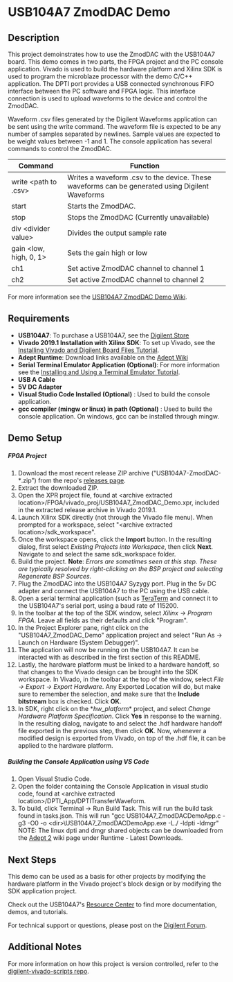 USB104A7 ZmodDAC Demo
====================

Description
-----------

This project demoinstrates how to use the ZmodDAC with the USB104A7 board. This demo comes in two parts, the FPGA project and the PC console application. Vivado is used to build the hardware platform and Xilinx SDK is used to program the microblaze processor with the demo C/C++ application. The DPTI port provides a USB connected synchronous FIFO interface between the PC software and FPGA logic. This interface connection is used to upload waveforms to the device and control the ZmodDAC.

Waveform .csv files generated by the Digilent Waveforms application can be sent using the write command. The waveform file is expected to be any number of samples separated by newlines. Sample values are expected to be weight values between -1 and 1. The console application has several commands to control the ZmodDAC.

| Command			       | Function						                                                                  |
| ---------------------    | ------------------------------------------------------------------------------------------------ |
| write \<path to .csv\>   | Writes a waveform .csv to the device. These waveforms can be generated using Digilent Waveforms  |
| start					   | Starts the ZmodDAC.																	          |
| stop					   | Stops the ZmodDAC (Currently unavailable)														  |
| div \<divider value\>    | Divides the output sample rate																	  |
| gain \<low, high, 0, 1\> | Sets the gain high or low																		  |
| ch1                      | Set active ZmodDAC channel to channel 1   														  |
| ch2                      | Set active ZmodDAC channel to channel 2    													  |

For more information see the [USB104A7 ZmodDAC Demo Wiki](https://reference.digilentinc.com/reference/programmable-logic/usb104a7/zmoddac).

Requirements
------------
* **USB104A7**: To purchase a USB104A7, see the [Digilent Store](https://store.digilentinc.com/usb104a7/)
* **Vivado 2019.1 Installation with Xilinx SDK**: To set up Vivado, see the [Installing Vivado and Digilent Board Files Tutorial](https://reference.digilentinc.com/vivado/installing-vivado/start).
* **Adept Runtime**: Download links available on the [Adept Wiki](https://reference.digilentinc.com/reference/software/adept/start)
* **Serial Terminal Emulator Application (Optional)**: For more information see the [Installing and Using a Terminal Emulator Tutorial](https://reference.digilentinc.com/learn/programmable-logic/tutorials/tera-term).
* **USB A Cable**
* **5V DC Adapter**
* **Visual Studio Code Installed (Optional)** : Used to build the console application.
* **gcc compiler (mingw or linux) in path (Optional)** : Used to build the console application. On windows, gcc can be installed through mingw.

Demo Setup
----------

##### FPGA Project
1. Download the most recent release ZIP archive ("USB104A7-ZmodDAC-*.zip") from the repo's [releases page](https://github.com/Digilent/USB104A7-ZmodDAC/releases).
2. Extract the downloaded ZIP.
3. Open the XPR project file, found at \<archive extracted location\>/FPGA/vivado_proj/USB104A7_ZmodDAC_Demo.xpr, included in the extracted release archive in Vivado 2019.1.
4. Launch Xilinx SDK directly (not through the Vivado file menu). When prompted for a workspace, select "\<archive extracted location\>/sdk_workspace".
5. Once the workspace opens, click the **Import** button. In the resulting dialog, first select *Existing Projects into Workspace*, then click **Next**. Navigate to and select the same sdk_workspace folder.
6. Build the project. **Note**: *Errors are sometimes seen at this step. These are typically resolved by right-clicking on the BSP project and selecting Regenerate BSP Sources.*
7. Plug the ZmodDAC into the USB104A7 Syzygy port. Plug in the 5v DC adapter and connect the USB104A7 to the PC using the USB cable.
8. Open a serial terminal application (such as [TeraTerm](https://ttssh2.osdn.jp/index.html.en) and connect it to the USB104A7's serial port, using a baud rate of 115200.
9. In the toolbar at the top of the SDK window, select *Xilinx -> Program FPGA*. Leave all fields as their defaults and click "Program".
10. In the Project Explorer pane, right click on the "USB104A7_ZmodDAC_Demo" application project and select "Run As -> Launch on Hardware (System Debugger)".
11. The application will now be running on the USB104A7. It can be interacted with as described in the first section of this README.
12. Lastly, the hardware platform must be linked to a hardware handoff, so that changes to the Vivado design can be brought into the SDK workspace. In Vivado, in the toolbar at the top of the window, select *File -> Export -> Export Hardware*. Any Exported Location will do, but make sure to remember the selection, and make sure that the **Include bitstream** box is checked. Click **OK**.
13. In SDK, right click on the \*_hw_platform_\* project, and select *Change Hardware Platform Specification*. Click **Yes** in response to the warning. In the resulting dialog, navigate to and select the .hdf hardware handoff file exported in the previous step, then click **OK**. Now, whenever a modified design is exported from Vivado, on top of the .hdf file, it can be applied to the hardware platform.

##### Building the Console Application using VS Code
1. Open Visual Studio Code.
2. Open the folder containing the Console Application in visual studio code, found at \<archive extracted location\>/DPTI_App/DPTITransferWaveform.
3. To build, click Terminal -\> Run Build Task. This will run the build task found in tasks.json. This will run "gcc USB104A7_ZmodDACDemoApp.c -g3 -O0 -o \<dir\>\\USB104A7_ZmodDACDemoApp.exe -L./ -ldpti -ldmgr"
NOTE: The linux dpti and dmgr shared objects can be downloaded from the [Adept 2](https://reference.digilentinc.com/reference/software/adept/start) wiki page under Runtime - Latest Downloads.

Next Steps
----------
This demo can be used as a basis for other projects by modifying the hardware platform in the Vivado project's block design or by modifying the SDK application project.

Check out the USB104A7's [Resource Center](https://reference.digilentinc.com/reference/programmable-logic/USB104A7/start) to find more documentation, demos, and tutorials.

For technical support or questions, please post on the [Digilent Forum](forum.digilentinc.com).

Additional Notes
----------------
For more information on how this project is version controlled, refer to the [digilent-vivado-scripts repo](https://github.com/digilent/digilent-vivado-scripts).